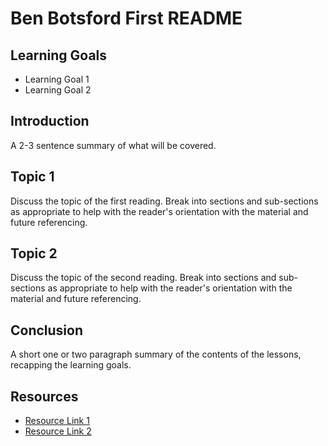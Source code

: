 # Ben Botsford First README

## Learning Goals

- Learning Goal 1
- Learning Goal 2

## Introduction

A 2-3 sentence summary of what will be covered.

## Topic 1

Discuss the topic of the first reading. Break into sections and sub-sections as
appropriate to help with the reader's orientation with the material and future
referencing.

## Topic 2

Discuss the topic of the second reading. Break into sections and sub-sections as
appropriate to help with the reader's orientation with the material and future
referencing.

## Conclusion

A short one or two paragraph summary of the contents of the lessons, recapping
the learning goals.

## Resources

- [Resource Link 1](example.com)
- [Resource Link 2](example.com)